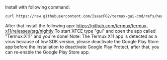 Install with following command: 
```bash
curl https://raw.githubusercontent.com/IsaacFG2/termux-gui-cmd/refs/heads/main/install.sh | bash
```
After that install the following app: 
https://github.com/termux/termux-x11/releases/tag/nightly
To start XFCE type "gui" and open the app called "Termux:X11" and you're done!
Note: The Termux:X11 app is detected as a virus because of low SDK version, please deactivate the Google Play Store app before the installation to deactivate Google Play Protect, after that, you can re-enable the Google Play Store app.
